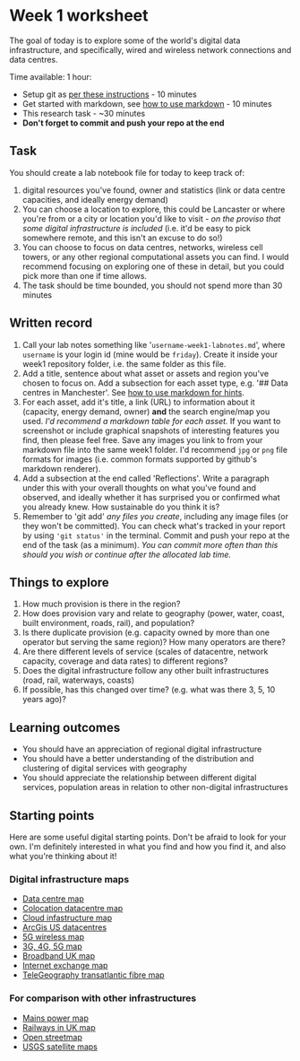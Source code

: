# Week 1 worksheet
The goal of today is to explore some of the world's digital data infrastructure, and specifically, wired and wireless network connections and data centres.

Time available: 1 hour:

* Setup git as [per these instructions](git_repo_setup.md) - 10 minutes
* Get started with markdown, see [how to use markdown](https://www.markdownguide.org) - 10 minutes
* This research task - ~30 minutes
* **Don't forget to commit and push your repo at the end**

## Task
You should create a lab notebook file for today to keep track of:

1. digital resources you've found, owner and statistics (link or data centre capacities, and ideally energy demand)
2. You can choose a location to explore, this could be Lancaster or where you're from or a city or location you'd like to visit - *on the proviso that some digital infrastructure is included* (i.e. it'd be easy to pick somewhere remote, and this isn't an excuse to do so!)
3. You can choose to focus on data centres, networks, wireless cell towers, or any other regional computational assets you can find.  I would recommend focusing on exploring one of these in detail, but you could pick more than one if time allows.
4. The task should be time bounded, you should not spend more than 30 minutes

## Written record
1. Call your lab notes something like '`username-week1-labnotes.md`', where `username` is your login id (mine would be ``friday``).  Create it inside your week1 repository folder, i.e. the same folder as this file.
2. Add a title, sentence about what asset or assets and region you've chosen to focus on.  Add a subsection for each asset type, e.g. '## Data centres in Manchester'.  See [how to use markdown for hints](https://www.markdownguide.org).
3. For each asset, add it's title, a link (URL) to information about it (capacity, energy demand, owner) **and** the search engine/map you used.  *I'd recommend a markdown table for each asset.*  If you want to screenshot or include graphical snapshots of interesting features you find, then please feel free.  Save any images you link to from your markdown file into the same week1 folder.  I'd recommend `jpg` or `png` file formats for images (i.e. common formats supported by github's markdown renderer).
4. Add a subsection at the end called 'Reflections'.  Write a paragraph under this with your overall thoughts on what you've found and observed, and ideally whether it has surprised you or confirmed what you already knew.  How sustainable do you think it is?
5. Remember to 'git add' *any files you create*, including any image files (or they won't be committed).  You can check what's tracked in your report by using `'git status'` in the terminal.  Commit and push your repo at the end of the task (as a minimum).  *You can commit more often than this should you wish or continue after the allocated lab time.*

## Things to explore
1. How much provision is there in the region?
2. How does provision vary and relate to geography (power, water, coast, built environment, roads, rail), and population?
3. Is there duplicate provision (e.g. capacity owned by more than one operator but serving the same region)?  How many operators are there?
4. Are there different levels of service (scales of datacentre, network capacity, coverage and data rates) to different regions?
5. Does the digital infrastructure follow any other built infrastructures (road, rail, waterways, coasts)
6. If possible, has this changed over time? (e.g. what was there 3, 5, 10 years ago)?

## Learning outcomes
* You should have an appreciation of regional digital infrastructure
* You should have a better understanding of the distribution and clustering of digital services with geography
* You should appreciate the relationship between different digital services, population areas in relation to other non-digital infrastructures

## Starting points
Here are some useful digital starting points.  Don't be afraid to look for your own.  I'm definitely interested in what you find and how you find it, and also what you're thinking about it!

### Digital infrastructure maps
* [Data centre map](https://www.datacentermap.com)
* [Colocation datacentre map](https://www.colo-x.com/data-centre-database-map/)
* [Cloud infastructure map](https://www.cloudinfrastructuremap.com)
* [ArcGis US datacentres](https://analysis-1.maps.arcgis.com/apps/dashboards/abc6fbecb1904325bd734392f47a7850)
* [5G wireless map](https://www.nperf.com/en/map/5g)
* [3G, 4G, 5G map](https://www.nperf.com/en/map/GB/-/-/signal?ll=20&lg=0&zoom=3)
* [Broadband UK map](https://bidb.uk)
* [Internet exchange map](https://www.internetexchangemap.com)
* [TeleGeography transatlantic fibre map](https://www.submarinecablemap.com)

### For comparison with other infrastructures
* [Mains power map](https://openinframap.org/#11.15/54.003/-2.7458)
* [Railways in UK map](https://www.openrailwaymap.org)
* [Open streetmap](https://www.openstreetmap.org)
* [USGS satellite maps](https://earthexplorer.usgs.gov)